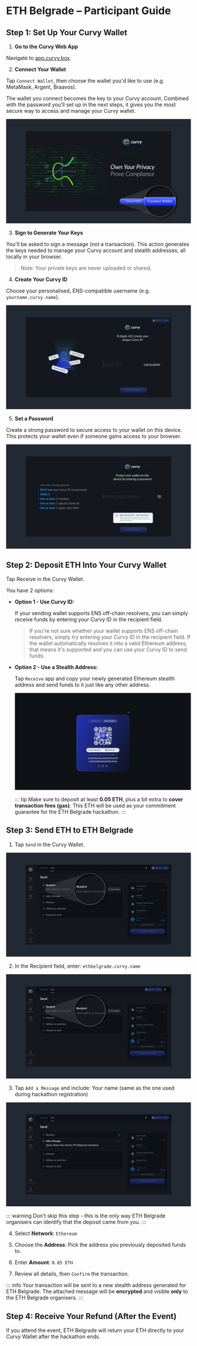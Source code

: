 # ETH Belgrade – Participant Guide

## Step 1: Set Up Your Curvy Wallet

1. **Go to the Curvy Web App**

Navigate to [app.curvy.box](https://app.curvy.box/). 

2. **Connect Your Wallet**

Tap `Connect Wallet`, then choose the wallet you'd like to use (e.g. MetaMask, Argent, Braavos).

The wallet you connect becomes the key to your Curvy account. Combined with the password you’ll set up in the next steps, it gives you the most secure way to access and manage your Curvy wallet.

![Connect Wallet](./public/images/connect_wallet.png)
    
3. **Sign to Generate Your Keys**

You'll be asked to sign a message (not a transaction). 
This action generates the keys needed to manage your Curvy account and stealth addresses, all locally in your browser. 

> Note: Your private keys are never uploaded or shared.

4. **Create Your Curvy ID**
   
Choose your personalised, ENS-compatible username (e.g. `yourname.curvy.name`).

![Set Up Your Curvy ID](./public/images/curvy_id.png)

5. **Set a Password**
   
Create a strong password to secure access to your wallet on this device. This protects your wallet even if someone gains access to your browser.

![Create a Password](./public/images/create_password.png)

## Step 2: Deposit ETH Into Your Curvy Wallet

Tap Receive in the Curvy Wallet.

You have 2 options:

- **Option 1 - Use Curvy ID:**
    
    If your sending wallet supports ENS off-chain resolvers, you can simply receive funds by entering your Curvy ID in the recipient field.
    
    > If you're not sure whether your wallet supports ENS off-chain resolvers, simply try entering your Curvy ID in the recipient field.
    > If the wallet automatically resolves it into a valid Ethereum address, that means it's supported and you can use your Curvy ID to send funds.
    
- **Option 2 - Use a Stealth Address:**
    
    Tap `Receive` app and copy your newly generated Ethereum stealth address and send funds to it just like any other address.
  
    ![Receive ETH Stealth Address](./public/images/receive-eth.png)

    ::: tip
    Make sure to deposit at least **0.05 ETH**, plus a bit extra to **cover transaction fees (gas)**.
    This ETH will be used as your commitment guarantee for the ETH Belgrade hackathon.
    :::

## Step 3: Send ETH to ETH Belgrade

1. Tap `Send` in the Curvy Wallet.

![Send](./public/images/send-eth-belgrade.png)
  
2. In the Recipient field, enter: `ethbelgrade.curvy.name`

![Send2](./public/images/send2.png)

3. Tap `Add a Message` and include: Your name (same as the one used during hackathon registration)

![Add Message](./public/images/add-message.png)

   ::: warning
   Don’t skip this step - this is the only way ETH Belgrade organisers can identify that the deposit came from you.
   :::
   
4. Select **Network**: `Ethereum`
   
5. Choose the **Address**: Pick the address you previously deposited funds to.
   
6. Enter **Amount**: `0.05 ETH`
    
7. Review all details, then `Confirm` the transaction.


::: info
Your transaction will be sent to a new stealth address generated for ETH Belgrade.
The attached message will be **encrypted** and visible **only** to the ETH Belgrade organisers.
:::

## Step 4: Receive Your Refund (After the Event)

If you attend the event, ETH Belgrade will return your ETH directly to your Curvy Wallet after the hackathon ends.

